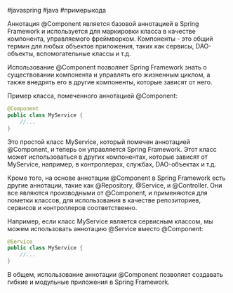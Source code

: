 #javaspring #java #примерыкода 

Аннотация @Component является базовой аннотацией в Spring Framework и используется для маркировки класса в качестве компонента, управляемого фреймворком. Компоненты - это общий термин для любых объектов приложения, таких как сервисы, DAO-объекты, вспомогательные классы и т.д.

Использование @Component позволяет Spring Framework знать о существовании компонента и управлять его жизненным циклом, а также внедрять его в другие компоненты, которые зависят от него.

Пример класса, помеченного аннотацией @Component:

```java
@Component
public class MyService {
    //...
}
```

Это простой класс MyService, который помечен аннотацией @Component, и теперь он управляется Spring Framework. Этот класс может использоваться в других компонентах, которые зависят от MyService, например, в контроллерах, службах, DAO-объектах и т.д.

Кроме того, на основе аннотации @Component в Spring Framework есть другие аннотации, такие как @Repository, @Service, и @Controller. Они все являются производными от @Component, и применяются для пометки классов, для использования в качестве репозиториев, сервисов и контроллеров соответственно.

Например, если класс MyService является сервисным классом, мы можем использовать аннотацию @Service вместо @Component:

```java
@Service
public class MyService {
    //...
}
```

В общем, использование аннотации @Component позволяет создавать гибкие и модульные приложения в Spring Framework.